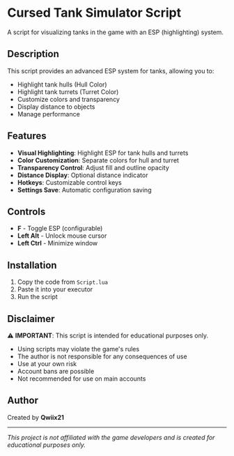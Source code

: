 # Cursed Tank Simulator Script

A script for visualizing tanks in the game with an ESP (highlighting) system.

## Description

This script provides an advanced ESP system for tanks, allowing you to:
- Highlight tank hulls (Hull Color)
- Highlight tank turrets (Turret Color)
- Customize colors and transparency
- Display distance to objects
- Manage performance

## Features

- **Visual Highlighting**: Highlight ESP for tank hulls and turrets
- **Color Customization**: Separate colors for hull and turret
- **Transparency Control**: Adjust fill and outline opacity
- **Distance Display**: Optional distance indicator
- **Hotkeys**: Customizable control keys
- **Settings Save**: Automatic configuration saving

## Controls

- **F** - Toggle ESP (configurable)
- **Left Alt** - Unlock mouse cursor
- **Left Ctrl** - Minimize window

## Installation

1. Copy the code from `Script.lua`
2. Paste it into your executor
3. Run the script

## Disclaimer

⚠️ **IMPORTANT**: This script is intended for educational purposes only.

- Using scripts may violate the game's rules
- The author is not responsible for any consequences of use
- Use at your own risk
- Account bans are possible
- Not recommended for use on main accounts

## Author

Created by **Qwiix21**

---

*This project is not affiliated with the game developers and is created for educational purposes only.*
